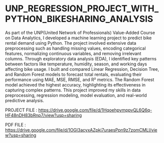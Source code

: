 # UNP_REGRESSION_PROJECT_WITH_PYTHON_BIKESHARING_ANALYSIS

As part of the UNP(United Network of Professionals) Value-Added Course on Data Analytics, I developed a machine learning project to predict bike rental demand using Python. The project involved extensive data preprocessing such as handling missing values, encoding categorical features, normalizing continuous variables, and removing irrelevant columns. Through exploratory data analysis (EDA), I identified key patterns between factors like temperature, humidity, season, and working days affecting bike usage. I built and compared Linear Regression, Decision Tree, and Random Forest models to forecast total rentals, evaluating their performance using MAE, MSE, RMSE, and R² metrics. The Random Forest model achieved the highest accuracy, highlighting its effectiveness in capturing complex patterns. This project improved my skills in data preprocessing, regression modeling, model evaluation, and real-world predictive analysis.

PROJECT FILE : https://drive.google.com/file/d/1HqoehpymppvQL6Q6q-HF48nDH83bRnp7/view?usp=sharing

PDF FILE : https://drive.google.com/file/d/1OGI3acyxAZpkj7uraesPpn9z7zomCMLl/view?usp=sharing
